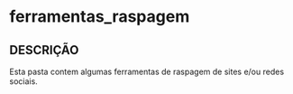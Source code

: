 # ferramentas_raspagem
## DESCRIÇÃO

Esta pasta contem algumas ferramentas de raspagem de sites e/ou redes sociais.
